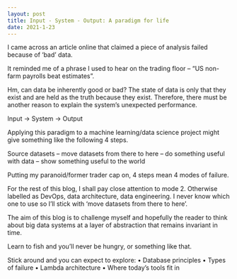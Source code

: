 ```yaml
---
layout: post
title: Input - System - Output: A paradigm for life
date: 2021-1-23
---
```

I came across an article online that claimed a piece of analysis failed because of ‘bad’ data. 

It reminded me of a phrase I used to hear on the trading floor – “US non-farm payrolls beat estimates”.

Hm, can data be inherently good or bad? The state of data is only that they exist and are held as the truth because they exist. Therefore, there must be another reason to explain the system’s unexpected performance.

Input -> System -> Output 

Applying this paradigm to a machine learning/data science project might give something like the following 4 steps.

Source datasets – move datasets from there to here – do something useful with data – show something useful to the world

Putting my paranoid/former trader cap on, 4 steps mean 4 modes of failure. 

For the rest of this blog, I shall pay close attention to mode 2. Otherwise labelled as DevOps, data architecture, data engineering. I never know which one to use so I’ll stick with ‘move datasets from there to here’.

The aim of this blog is to challenge myself and hopefully the reader to think about big data systems at a layer of abstraction that remains invariant in time.

Learn to fish and you’ll never be hungry, or something like that.

Stick around and you can expect to explore:
•	Database principles
•	Types of failure
•	Lambda architecture
•	Where today’s tools fit in
